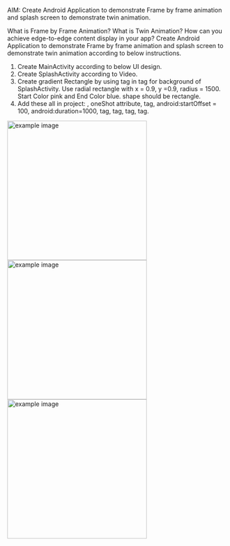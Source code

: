 AIM: Create Android Application to demonstrate Frame by frame animation and splash screen to demonstrate twin animation.

What is Frame by Frame Animation? What is Twin Animation? How can you achieve edge-to-edge content display in your app?  Create Android Application to demonstrate Frame by frame animation and splash screen to demonstrate twin animation according to below instructions.

1) Create MainActivity according to below UI design.
2) Create SplashActivity according to Video.
3) Create gradient Rectangle by using <gradient> tag in <shape> tag for background of SplashActivity. Use radial rectangle with x = 0.9, y =0.9, radius = 1500. Start Color pink and End Color blue. shape should be rectangle.
4) Add these all in project: <animation-list>, oneShot attribute, <set> tag, android:startOffset = 100, android:duration=1000, <scale> tag, <translate> tag, <rotate> tag, <alpha> tag.

<img src="https://github.com/user-attachments/assets/c298a247-1f7d-4184-96eb-dd2ed4d4573e" alt="example image" heigth="500" width="320"/>
<img src="https://github.com/user-attachments/assets/05b4311c-99ac-4361-ae06-d1b7e7d318ea" alt="example image" heigth="500" width="320"/>
<img src="https://github.com/user-attachments/assets/48a8c8c9-4ab7-466f-ab18-996eba4f8954" alt="example image" heigth="500" width="320"/>

